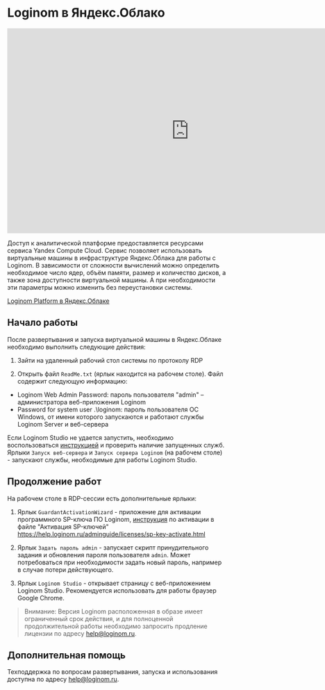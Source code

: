# Loginom в Яндекс.Облако

<p><iframe allowfullscreen="" frameborder="0" height="472" src="https://www.youtube.com/embed/rOYXRR-Lzow" width="835"></iframe></p>


Доступ к аналитической платформе предоставляется ресурсами сервиса Yandex Compute Cloud. Сервис позволяет использовать виртуальные машины в инфраструктуре Яндекс.Облака для работы с Loginom. В зависимости от сложности вычислений можно определить необходимое число ядер, объём памяти, размер и количество дисков, а также зона доступности виртуальной машины. А при необходимости эти параметры можно изменить без переустановки системы.

[Loginom Platform в Яндекс.Облаке](https://cloud.yandex.ru/marketplace/products/loginom)

## Начало работы

После развертывания и запуска виртуальной машины в Яндекс.Облаке необходимо выполнить следующие действия:

1. Зайти на удаленный рабочий стол системы по протоколу RDP

2. Открыть файл `ReadMe.txt` (ярлык находится на рабочем столе). Файл содержит следующую информацию:

  * Loginom Web Admin Password: пароль пользователя "admin" – администратора веб-приложения Loginom
  * Password for system user .\loginom: пароль пользователя ОС Windows, от имени которого запускаются и работают службы Loginom Server и веб-сервера

Если Loginom Studio не удается запустить, необходимо воспользоваться [инструкцией](https://help.loginom.ru/adminguide/server/setup.html#zapusk-sluzhb) и проверить наличие запущенных служб.
Ярлыки `Запуск веб-сервера` и `Запуск сервера Loginom` (на рабочем столе) - запускают службы, необходимые для работы Loginom Studio.	

## Продолжение работ

На рабочем столе в RDP-сессии есть дополнительные ярлыки:
	
1.	Ярлык `GuardantActivationWizard` - приложение для активации программного SP-ключа ПО Loginom, [инструкция](https://help.loginom.ru/adminguide/licenses/sp-key-activate.html) по активации в файле "Активация SP-ключей"
	https://help.loginom.ru/adminguide/licenses/sp-key-activate.html

2.	Ярлык `Задать пароль admin` - запускает скрипт принудительного задания и обновления пароля пользователя `admin`. Может потребоваться при необходимости задать новый пароль, например в случае потери действующего.

3.	Ярлык `Loginom Studio` - открывает страницу c веб-приложением Loginom Studio. Рекомендуется использовать для работы браузер Google Сhrome.

> Внимание: Версия Loginom расположенная в образе имеет ограниченный срок действия, и для полноценной продолжительной работы необходимо запросить продление лицензии по адресу help@loginom.ru.
	
## Дополнительная помощь

Техподдержка по вопросам развертывания, запуска и использования доступна по адресу  help@loginom.ru.
	